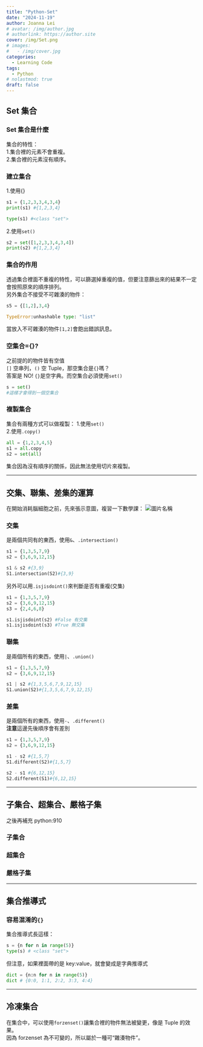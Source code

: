 ```yaml
---
title: "Python-Set"
date: "2024-11-19"
author: Joanna Lei
# avatar: /img/author.jpg
# authorlink: https://author.site
cover: /img/Set.png
# images:
#   - /img/cover.jpg
categories:
  - Learning Code
tags:
  - Python
# nolastmod: true
draft: false
---
```


## Set 集合

<!--more-->

### Set 集合是什麼

集合的特性：  
1.集合裡的元素不會重複。  
2.集合裡的元素沒有順序。

### 建立集合

1.使用{}

```py
s1 = {1,2,3,3,4,3,4}
print(s1) #{1,2,3,4}

type(s1) #<class "set">
```

2.使用`set()`

```py
s2 = set([1,2,3,3,4,3,4])
print(s2) #{1,2,3,4}
```

### 集合的作用

透過集合裡面不重複的特性，可以篩選掉重複的值，但要注意篩出來的結果不一定會按照原來的順序排列。  
另外集合不接受不可雜湊的物件：

```py
s5 = {[1,2],3,4}

TypeError:unhashable type: "list"
```

當放入不可雜湊的物件`[1,2]`會飽出錯誤訊息。

### 空集合={}?

之前提的的物件皆有空值  
`[]` 空串列，`()` 空 Tuple，那空集合是`{}`嗎？  
答案是 NO! `{}`是空字典。而空集合必須使用`set()`

```py
s = set()
#這樣才會得到一個空集合
```

### 複製集合

集合有兩種方式可以做複製： 1.使用`set()`  
2.使用`.copy()`

```py
all = {1,2,3,4,5}
s1 = all.copy
s2 = set(all)
```

集合因為沒有順序的關係，因此無法使用切片來複製。

---

## 交集、聯集、差集的運算

在開始消耗腦細胞之前，先來張示意圖，複習一下數學課：
![圖片名稱](https://steam.oxxostudio.tw/webp/python/basic/set-01.webp)

### 交集

是兩個共同有的東西，使用`&`、`.intersection()`

```py
s1 = {1,3,5,7,9}
s2 = {3,6,9,12,15}

s1 & s2 #{3,9}
S1.intersection(S2)#{3,9}
```

另外可以用`.isjisdoint()`來判斷是否有重複(交集)

```py
s1 = {1,3,5,7,9}
s2 = {3,6,9,12,15}
s3 = {2,4,6,8}

s1.isjisdoint(s2) #False 有交集
s1.isjisdoint(s3) #True 無交集
```

### 聯集

是兩個所有的東西，使用`|`、`.union()`

```py
s1 = {1,3,5,7,9}
s2 = {3,6,9,12,15}

s1 | s2 #{1,3,5,6,7,9,12,15}
S1.union(S2)#{1,3,5,6,7,9,12,15}
```

### 差集

是兩個所有的東西，使用`-`、`.different()`  
**注意**這邊先後順序會有差別

```py
s1 = {1,3,5,7,9}
s2 = {3,6,9,12,15}

s1 - s2 #{1,5,7}
S1.different(S2)#{1,5,7}

s2 - s1 #{6,12,15}
S2.different(S1)#{6,12,15}
```

---

## 子集合、超集合、嚴格子集

之後再補充 python:910

### 子集合

### 超集合

### 嚴格子集

---

## 集合推導式

### 容易混淆的`{}`

集合推導式長這樣：

```py
s = {n for n in range(5)}
type(s) # <class "set">
```

但注意，如果裡面帶的是 key:value，就會變成是字典推導式

```py
dict = {n:n for n in range(5)}
dict # {0:0, 1:1, 2:2, 3:3, 4:4}
```

---

## 冷凍集合

在集合中，可以使用`forzenset()`讓集合裡的物件無法被變更，像是 Tuple 的效果。  
因為 forzenset 為不可變的，所以屬於一種可“雜湊物件”。
